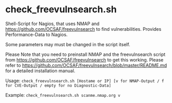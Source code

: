 # check_freevulnsearch.sh
Shell-Script for Nagios, that uses NMAP and https://github.com/OCSAF/freevulnsearch to find vulnerabilities. Provides Performance-Data to Nagios.

Some parameters may must be changed in the script itself.

Please Note that you need to preinstall NMAP and the freevulnsearch script from https://github.com/OCSAF/freevulnsearch to get this working. Please refer to https://github.com/OCSAF/freevulnsearch/blob/master/README.md for a detailed installation manual.

Usage:
`check_freevulnsearch.sh [Hostame or IP] [v for NMAP-Output / f for CVE-Output / empty for no Diagnostic-Data]`

Example:
`check_freevulnsearch.sh scanme.nmap.org v`

